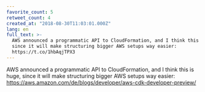 ```yaml
---
favorite_count: 5
retweet_count: 4
created_at: "2018-08-30T11:03:01.000Z"
lang: en
full_text: >-
  AWS announced a programmatic API to CloudFormation, and I think this is huge,
  since it will make structuring bigger AWS setups way easier:
  https://t.co/1hbAqjTPX3
---
```


AWS announced a programmatic API to CloudFormation, and I think this is huge,
since it will make structuring bigger AWS setups way easier:
<https://aws.amazon.com/de/blogs/developer/aws-cdk-developer-preview/>
